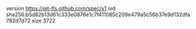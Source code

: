 version https://git-lfs.github.com/spec/v1
oid sha256:b5d82b13d61c333e0876e1c7f411085c209e479a5c56b37e9d132dfa782d7d72
size 3722
